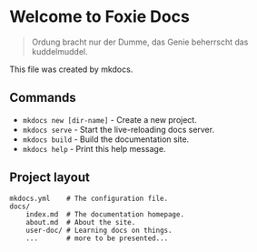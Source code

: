 # Welcome to Foxie Docs

> Ordung bracht nur der Dumme, das Genie beherrscht das kuddelmuddel.

This file was created by mkdocs.

## Commands

* `mkdocs new [dir-name]` - Create a new project.
* `mkdocs serve` - Start the live-reloading docs server.
* `mkdocs build` - Build the documentation site.
* `mkdocs help` - Print this help message.

## Project layout

    mkdocs.yml    # The configuration file.
    docs/
        index.md  # The documentation homepage.
        about.md  # About the site.
        user-doc/ # Learning docs on things.
        ...       # more to be presented...
